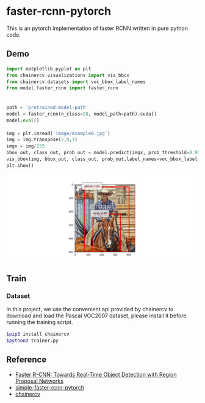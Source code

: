 # faster-rcnn-pytorch
This is an pytorch implementation of faster RCNN written in pure python code.

## Demo

```python
import matplotlib.pyplot as plt
from chainercv.visualizations import vis_bbox
from chainercv.datasets import voc_bbox_label_names
from model.faster_rcnn import faster_rcnn


path = 'pretrained-model-path'
model = faster_rcnn(n_class=20, model_path=path).cuda()
model.eval()

img = plt.imread('image/example0.jpg')
img = img.transpose(2,0,1)
imgx = img/255
bbox_out, class_out, prob_out = model.predict(imgx, prob_threshold=0.95)
vis_bbox(img, bbox_out, class_out, prob_out,label_names=voc_bbox_label_names) 
plt.show()
```

![](image/example.jpg)

## Train

### Dataset

In this project, we use the convenient api provided by chainercv to download and load the Pascal VOC2007 dataset, please install it before running the training script.

```bash
$pip3 install chainercv
$python3 trainer.py
```



## Reference



* [Faster R-CNN: Towards Real-Time Object Detection with Region Proposal Networks](https://arxiv.org/abs/1506.01497)
* [simple-faster-rcnn-pytorch](https://github.com/chenyuntc/simple-faster-rcnn-pytorch)
* [chainercv](https://github.com/chainer/chainercv/tree/master/chainercv/links/model/faster_rcnn)